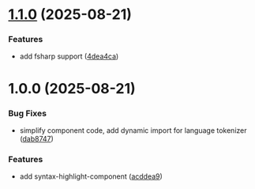 # [1.1.0](https://github.com/Magda98/syntax-highlight-component/compare/v1.0.0...v1.1.0) (2025-08-21)


### Features

* add fsharp support ([4dea4ca](https://github.com/Magda98/syntax-highlight-component/commit/4dea4caa705ab820970d1b7fa6600638209062e5))

# 1.0.0 (2025-08-21)


### Bug Fixes

* simplify component code, add dynamic import for language tokenizer ([dab8747](https://github.com/Magda98/syntax-highlight-component/commit/dab87472b95bcb95ecb0fcb654fb9276d56a1b9f))


### Features

* add syntax-highlight-component ([acddea9](https://github.com/Magda98/syntax-highlight-component/commit/acddea9dda6a767eb21ce5c037d8da4c31eccc8d))
